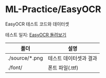 # ML-Practice/EasyOCR

EasyOCR 테스트 코드와 데이터셋

테스트 일지: [EasyOCR 돌려보기](https://teki.tistory.com/68)

|폴더|설명|
|---|---|
|./source/*.png|테스트 데이터셋과 결과|
|./font/|폰트 파일(.ttf)|

